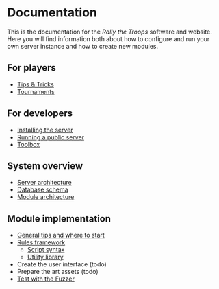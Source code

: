 # Documentation

This is the documentation for the _Rally the Troops_ software and website.
Here you will find information both about how to configure and run your own
server instance and how to create new modules.

## For players

* [Tips & Tricks](tips.md)
* [Tournaments](tournaments.md)

## For developers

* [Installing the server](server/install.md)
* [Running a public server](server/production.md)
* [Toolbox](server/toolbox.md)

## System overview

* [Server architecture](overview/architecture.md)
* [Database schema](overview/database.md)
* [Module architecture](overview/module.md)

## Module implementation

* [General tips and where to start](module/guide.md)
* [Rules framework](module/rules.md)
	* [Script syntax](module/script.md)
	* [Utility library](module/library.md)
* Create the user interface (todo)
* Prepare the art assets (todo)
* [Test with the Fuzzer](module/fuzzer.md)

<!--
* [Preparing the art assets](/docs/module/assets.md)
* [How to write the client](/docs/module/play.md)
-->
